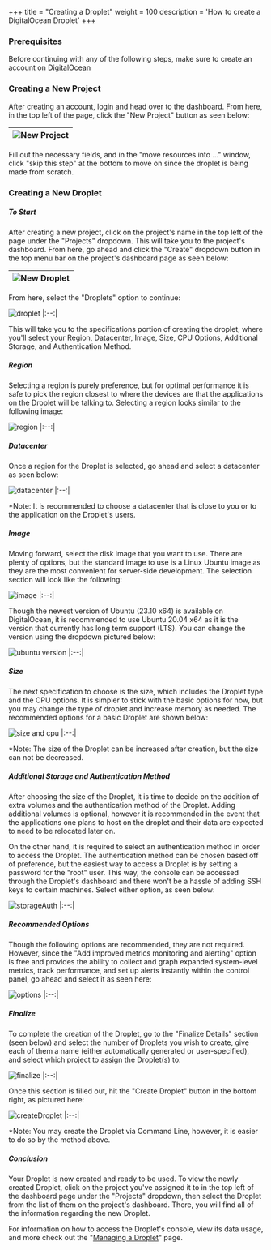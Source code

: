 +++
title = "Creating a Droplet"
weight = 100
description = 'How to create a DigitalOcean Droplet'
+++

### Prerequisites
Before continuing with any of the following steps, make sure to create an account on [DigitalOcean](https://DigitalOcean.com)

### Creating a New Project
After creating an account, login and head over to the dashboard.  From here, in the top left of the page, click the "New Project" button as seen below:

|![New Project](new.png?lightbox=false&text-align=left) |
|:--:|

Fill out the necessary fields, and in the "move resources into ..." window, click "skip this step" at the bottom to move on since the droplet is being made from scratch.

### Creating a New Droplet
##### To Start
After creating a new project, click on the project's name in the top left of the page under the "Projects" dropdown.  This will take you to the project's dashboard.  From here, go ahead and click the "Create" dropdown button in the top menu bar on the project's dashboard page as seen below:

|![New Droplet](newDrop.png?lightbox=false&text-align=left)|
|:--:|

From here, select the "Droplets" option to continue:

![droplet](droplet.png?lightbox=false&text-align=left)
|:--:|

This will take you to the specifications portion of creating the droplet, where you'll select your Region, Datacenter, Image, Size, CPU Options, Additional Storage, and Authentication Method.  

##### Region
Selecting a region is purely preference, but for optimal performance it is safe to pick the region closest to where the devices are that the applications on the Droplet will be talking to.  Selecting a region looks similar to the following image:

![region](region.png?lightbox=false&text-align=left)
|:--:|

##### Datacenter
Once a region for the Droplet is selected, go ahead and select a datacenter as seen below:

![datacenter](DC.png?lightbox=false&text-align=left)
|:--:|

*Note: It is recommended to choose a datacenter that is close to you or to the application on the Droplet's users.

##### Image
Moving forward, select the disk image that you want to use.  There are plenty of options, but the standard image to use is a Linux Ubuntu image as they are the most convenient for server-side development.  The selection section will look like the following:

![image](image.png?lightbox=false&text-align=left)
|:--:|

Though the newest version of Ubuntu (23.10 x64) is available on DigitalOcean, it is recommended to use Ubuntu 20.04 x64 as it is the version that currently has long term support (LTS).  You can change the version using the dropdown pictured below:

![ubuntu version](image2.png?lightbox=false&text-align=left)
|:--:|

##### Size
The next specification to choose is the size, which includes the Droplet type and the CPU options.  It is simpler to stick with the basic options for now, but you may change the type of droplet and increase memory as needed.  The recommended options for a basic Droplet are shown below: 

![size and cpu](cpu.png?lightbox=false&text-align=left)
|:--:|

*Note: The size of the Droplet can be increased after creation, but the size can not be decreased.

##### Additional Storage and Authentication Method
After choosing the size of the Droplet, it is time to decide on the addition of extra volumes and the authentication method of the Droplet.  Adding additional volumes is optional, however it is recommended in the event that the applications one plans to host on the droplet and their data are expected to need to be relocated later on.

On the other hand, it is required to select an authentication method in order to access the Droplet.  The authentication method can be chosen based off of preference, but the easiest way to access a Droplet is by setting a password for the "root" user.  This way, the console can be accessed through the Droplet's dashboard and there won't be a hassle of adding SSH keys to certain machines.  Select either option, as seen below:

![storageAuth](storageAuth.png?lightbox=false&text-align=left)
|:--:|

##### Recommended Options
Though the following options are recommended, they are not required.  However, since the "Add improved metrics monitoring and alerting" option is free and provides the ability to collect and graph expanded system-level metrics, track performance, and set up alerts instantly within the control panel, go ahead and select it as seen here:

![options](options.png?lightbox=false&text-align=left)
|:--:|

##### Finalize
To complete the creation of the Droplet, go to the "Finalize Details" section (seen below) and select the number of Droplets you wish to create, give each of them a name (either automatically generated or user-specified), and select which project to assign the Droplet(s) to.

![finalize](finalize.png?lightbox=false&text-align=left)
|:--:|

Once this section is filled out, hit the "Create Droplet" button in the bottom right, as pictured here:

![createDroplet](createDroplet.png?lightbox=false&text-align=left)
|:--:|

*Note: You may create the Droplet via Command Line, however, it is easier to do so by the method above.

##### Conclusion
Your Droplet is now created and ready to be used.  To view the newly created Droplet, click on the project you've assigned it to in the top left of the dashboard page under the "Projects" dropdown, then select the Droplet from the list of them on the project's dashboard.  There, you will find all of the information regarding the new Droplet.

For information on how to access the Droplet's console, view its data usage, and more check out the "[Managing a Droplet](../managing-a-droplet/)" page.